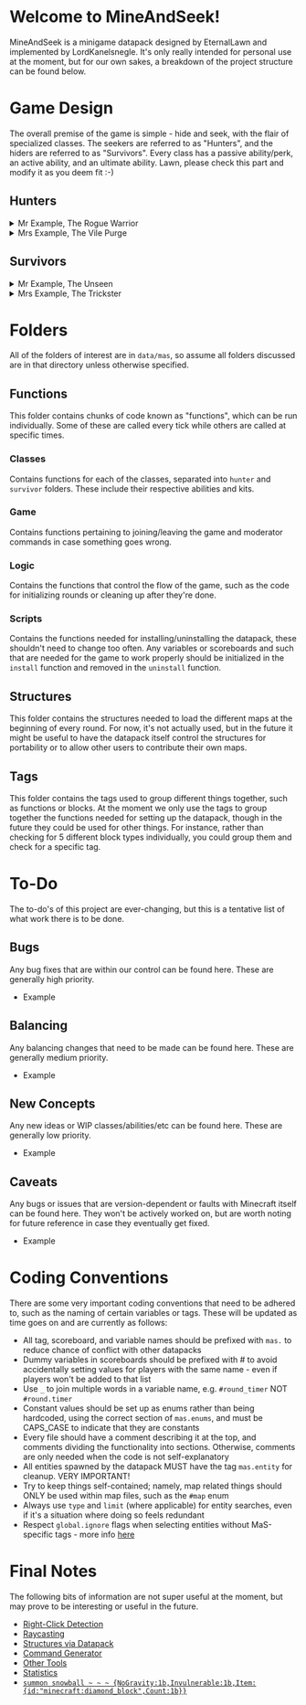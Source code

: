 
# Welcome to MineAndSeek!

MineAndSeek is a minigame datapack designed by EternalLawn and implemented by LordKanelsnegle. It's only really intended for personal use at the moment, but for our own sakes, a breakdown of the project structure can be found below.

# Game Design

The overall premise of the game is simple - hide and seek, with the flair of specialized classes. The seekers are referred to as "Hunters", and the hiders are referred to as "Survivors". Every class has a passive ability/perk, an active ability, and an ultimate ability. Lawn, please check this part and modify it as you deem fit :-)

## Hunters

<details>
  <summary>Mr Example, The Rogue Warrior</summary>
  
  > A small lore-y character description
  
  > **Passive - Yo Mama**
  <br>EEEEEEEE
  
  > **Active - My Mama**
  <br>ooooooo
  
  > **Ultimate - Our Mama**
  <br>aaaaaaaaaaaaa
 
</details>

<details>
  <summary>Mrs Example, The Vile Purge</summary>
  
  > A small lore-y character description
  
  > **Passive - Yo Mama**
  <br>EEEEEEEE
  
  > **Active - My Mama**
  <br>ooooooo
  
  > **Ultimate - Our Mama**
  <br>aaaaaaaaaaaaa
 
</details>

## Survivors

<details>
  <summary>Mr Example, The Unseen</summary>
  
  > A small lore-y character description
  
  > **Passive - Yo Mama**
  <br>EEEEEEEE
  
  > **Active - My Mama**
  <br>ooooooo
  
  > **Ultimate - Our Mama**
  <br>aaaaaaaaaaaaa
 
</details>

<details>
  <summary>Mrs Example, The Trickster</summary>
  
  > A small lore-y character description
  
  > **Passive - Yo Mama**
  <br>EEEEEEEE
  
  > **Active - My Mama**
  <br>ooooooo
  
  > **Ultimate - Our Mama**
  <br>aaaaaaaaaaaaa
 
</details>

# Folders

All of the folders of interest are in `data/mas`, so assume all folders discussed are in that directory unless otherwise specified.

## Functions

This folder contains chunks of code known as "functions", which can be run individually. Some of these are called every tick while others are called at specific times.

### Classes
Contains functions for each of the classes, separated into `hunter` and `survivor` folders. These include their respective abilities and kits.

### Game
Contains functions pertaining to joining/leaving the game and moderator commands in case something goes wrong.

### Logic
Contains the functions that control the flow of the game, such as the code for initializing rounds or cleaning up after they're done.

### Scripts
Contains the functions needed for installing/uninstalling the datapack, these shouldn't need to change too often. Any variables or scoreboards and such that are needed for the game to work properly should be initialized in the `install` function and removed in the `uninstall` function.

## Structures

This folder contains the structures needed to load the different maps at the beginning of every round. For now, it's not actually used, but in the future it might be useful to have the datapack itself control the structures for portability or to allow other users to contribute their own maps.

## Tags

This folder contains the tags used to group different things together, such as functions or blocks. At the moment we only use the tags to group together the functions needed for setting up the datapack, though in the future they could be used for other things. For instance, rather than checking for 5 different block types individually, you could group them and check for a specific tag.


# To-Do

The to-do's of this project are ever-changing, but this is a tentative list of what work there is to be done.

## Bugs

Any bug fixes that are within our control can be found here. These are generally high priority.
- Example

## Balancing

Any balancing changes that need to be made can be found here. These are generally medium priority.
- Example

## New Concepts

Any new ideas or WIP classes/abilities/etc can be found here. These are generally low priority.
- Example

## Caveats
Any bugs or issues that are version-dependent or faults with Minecraft itself can be found here. They won't be actively worked on, but are worth noting for future reference in case they eventually get fixed.
- Example

# Coding Conventions

There are some very important coding conventions that need to be adhered to, such as the naming of certain variables or tags. These will be updated as time goes on and are currently as follows:
- All tag, scoreboard, and variable names should be prefixed with `mas.` to reduce chance of conflict with other datapacks
- Dummy variables in scoreboards should be prefixed with # to avoid accidentally setting values for players with the same name - even if players won't be added to that list
- Use `_` to join multiple words in a variable name, e.g. `#round_timer` NOT `#round.timer`
- Constant values should be set up as enums rather than being hardcoded, using the correct section of `mas.enums`, and must be CAPS_CASE to indicate that they are constants
- Every file should have a comment describing it at the top, and comments dividing the functionality into sections. Otherwise, comments are only needed when the code is not self-explanatory
- All entities spawned by the datapack MUST have the tag `mas.entity` for cleanup. VERY IMPORTANT!
- Try to keep things self-contained; namely, map related things should ONLY be used within map files, such as the `#map` enum
- Always use `type` and `limit` (where applicable) for entity searches, even if it's a situation where doing so feels redundant
- Respect `global.ignore` flags when selecting entities without MaS-specific tags - more info [here](https://mc-datapacks.github.io/en/conventions/global_ignoring_tag.html)

# Final Notes

The following bits of information are not super useful at the moment, but may prove to be interesting or useful in the future.
- [Right-Click Detection](https://www.youtube.com/watch?v=xcOw4conrVM)
- [Raycasting](https://www.youtube.com/watch?v=RTRYfrli8GU)
- [Structures via Datapack](https://www.youtube.com/watch?v=kzme5WV0plM)
- [Command Generator](https://mcstacker.net/)
- [Other Tools](https://misode.github.io/)
- [Statistics](https://minecraft.fandom.com/wiki/Statistics#List_of_custom_statistic_names)
- [`summon snowball ~ ~ ~ {NoGravity:1b,Invulnerable:1b,Item:{id:"minecraft:diamond_block",Count:1b}}`](https://gyazo.com/4f60726046654ec8e1d7780622466bdb)